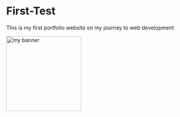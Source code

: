 # First-Test
This is my first portfolio website on my journey to web development 

<img width= "200" height= "200" src="https://user-images.githubusercontent.com/125697343/222545474-78da61ff-bd69-4a1d-bfed-24aeef7912e7.png" alt="my banner">
